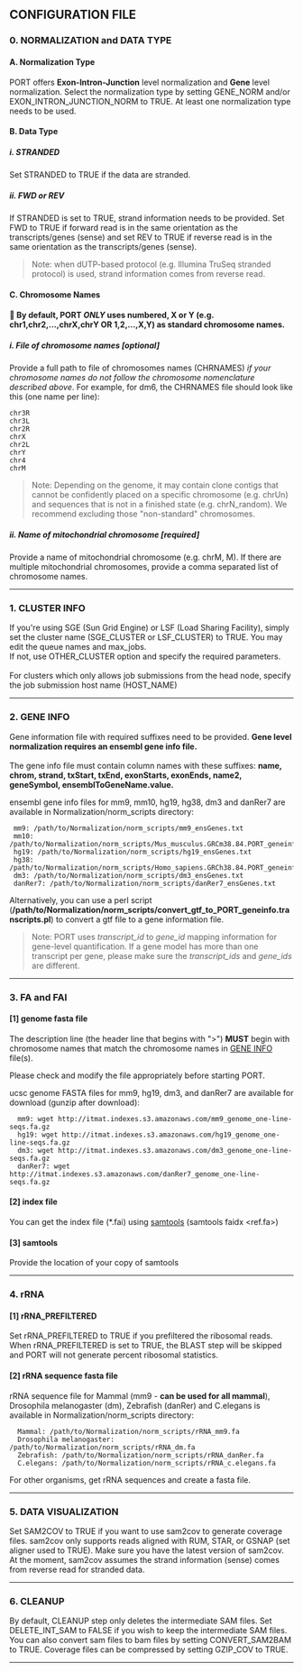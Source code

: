 ## CONFIGURATION FILE

### 0. NORMALIZATION and DATA TYPE

#### A. Normalization Type
PORT offers **Exon-Intron-Junction** level normalization and **Gene** level normalization. Select the normalization type by setting GENE_NORM and/or EXON_INTRON_JUNCTION_NORM to TRUE. At least one normalization type needs to be used.

#### B. Data Type
##### i. STRANDED
Set STRANDED to TRUE if the data are stranded.<br>
##### ii. FWD or REV
If STRANDED is set to TRUE, strand information needs to be provided. Set FWD to TRUE if forward read is in the same orientation as the transcripts/genes (sense) and set REV to TRUE if reverse read is in the same orientation as the transcripts/genes (sense).<br>
>Note: when dUTP-based protocol (e.g. Illumina TruSeq stranded protocol) is used, strand information comes from reverse read.

#### C. Chromosome Names
#### :red_circle: __By default, PORT *ONLY* uses numbered, X or Y (e.g. chr1,chr2,...,chrX,chrY OR 1,2,...,X,Y) as standard chromosome names.__


##### i. File of chromosome names [optional]
Provide a full path to file of chromosomes names (CHRNAMES) *if your chromosome names do not follow the chromosome nomenclature described above*. For example, for dm6, the CHRNAMES file should look like this (one name per line):

    chr3R
    chr3L
    chr2R
    chrX
    chr2L
    chrY
    chr4
    chrM

>Note: Depending on the genome, it may contain clone contigs that cannot be confidently placed on a specific chromosome (e.g. chrUn) and sequences that is not in a finished state (e.g. chrN_random). We recommend excluding those \"non-standard\" chromosomes.

##### ii. Name of mitochondrial chromosome [required]
Provide a name of mitochondrial chromosome (e.g. chrM, M). If there are multiple mitochondrial chromosomes, provide a comma separated list of chromosome names.


--------------

### 1. CLUSTER INFO
If you're using SGE (Sun Grid Engine) or LSF (Load Sharing Facility), simply set the cluster name (SGE_CLUSTER or LSF_CLUSTER) to TRUE. You may edit the queue names and max_jobs.<br>
If not, use OTHER_CLUSTER option and specify the required parameters.<br><br>
For clusters which only allows job submissions from the head node, specify the job submission host name (HOST_NAME)<br>


---------------

### 2. GENE INFO
Gene information file with required suffixes need to be provided. **Gene level normalization requires an ensembl gene info file.**<br><br>The gene info file must contain column names with these suffixes: __name, chrom, strand, txStart, txEnd, exonStarts, exonEnds, name2, geneSymbol, ensemblToGeneName.value.__ 

ensembl gene info files for mm9, mm10, hg19, hg38, dm3 and danRer7 are available in Normalization/norm_scripts directory:

     mm9: /path/to/Normalization/norm_scripts/mm9_ensGenes.txt
     mm10: /path/to/Normalization/norm_scripts/Mus_musculus.GRCm38.84.PORT_geneinfo.txt
     hg19: /path/to/Normalization/norm_scripts/hg19_ensGenes.txt
     hg38: /path/to/Normalization/norm_scripts/Homo_sapiens.GRCh38.84.PORT_geneinfo.txt
     dm3: /path/to/Normalization/norm_scripts/dm3_ensGenes.txt
     danRer7: /path/to/Normalization/norm_scripts/danRer7_ensGenes.txt

Alternatively, you can use a perl script (**/path/to/Normalization/norm_scripts/convert_gtf_to_PORT_geneinfo.transcripts.pl**) to convert a gtf file to a gene information file.<br>
>Note: PORT uses _transcript_id_ to _gene_id_ mapping information for gene-level quantification. If a gene model has more than one transcript per gene, please make sure the _transcript_ids_ and _gene_ids_ are different.

---------------

### 3. FA and FAI
#### [1] genome fasta file

The description line (the header line that begins with ">") **MUST** begin with chromosome names that match the chromosome names in [GENE INFO](https://github.com/itmat/Normalization/blob/master/about_cfg.md#2-gene-info) file(s).

Please check and modify the file appropriately before starting PORT. 

ucsc genome FASTA files for mm9, hg19, dm3, and danRer7 are available for download (gunzip after download):

      mm9: wget http://itmat.indexes.s3.amazonaws.com/mm9_genome_one-line-seqs.fa.gz
      hg19: wget http://itmat.indexes.s3.amazonaws.com/hg19_genome_one-line-seqs.fa.gz
      dm3: wget http://itmat.indexes.s3.amazonaws.com/dm3_genome_one-line-seqs.fa.gz
      danRer7: wget http://itmat.indexes.s3.amazonaws.com/danRer7_genome_one-line-seqs.fa.gz


#### [2] index file
You can get the index file (*.fai) using [samtools](http://samtools.sourceforge.net/) (samtools faidx &lt;ref.fa>)

#### [3] samtools
Provide the location of your copy of samtools

----------------

### 4. rRNA
#### [1] rRNA_PREFILTERED
Set rRNA_PREFILTERED to TRUE if you prefiltered the ribosomal reads. When rRNA_PREFILTERED is set to TRUE, the BLAST step will be skipped and PORT will not generate percent ribosomal statistics.

#### [2] rRNA sequence fasta file
rRNA sequence file for Mammal (mm9 - **can be used for all mammal**), Drosophila melanogaster (dm), Zebrafish (danRer) and C.elegans is available in Normalization/norm_scripts directory:

      Mammal: /path/to/Normalization/norm_scripts/rRNA_mm9.fa
      Drosophila melanogaster: /path/to/Normalization/norm_scripts/rRNA_dm.fa
      Zebrafish: /path/to/Normalization/norm_scripts/rRNA_danRer.fa
      C.elegans: /path/to/Normalization/norm_scripts/rRNA_c.elegans.fa

For other organisms, get rRNA sequences and create a fasta file.

-----------------

### 5. DATA VISUALIZATION
Set SAM2COV to TRUE if you want to use sam2cov to generate coverage files. sam2cov only supports reads aligned with RUM, STAR, or GSNAP (set aligner used to TRUE). Make sure you have the latest version of sam2cov. At the moment, sam2cov assumes the strand information (sense) comes from reverse read for stranded data.

-------------------

### 6. CLEANUP
By default, CLEANUP step only deletes the intermediate SAM files. Set DELETE_INT_SAM to FALSE if you wish to keep the intermediate SAM files. You can also convert sam files to bam files by setting CONVERT_SAM2BAM to TRUE. Coverage files can be compressed by setting GZIP_COV to TRUE. 

-------------------